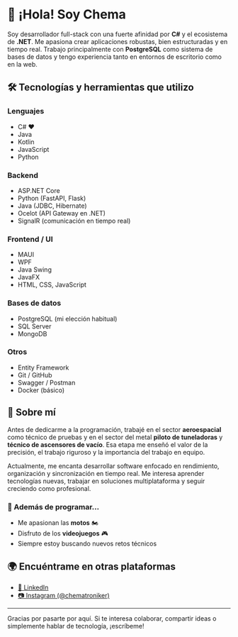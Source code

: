 # 👋 ¡Hola! Soy Chema

Soy desarrollador full-stack con una fuerte afinidad por **C#** y el ecosistema de **.NET**. Me apasiona crear aplicaciones robustas, bien estructuradas y en tiempo real. Trabajo principalmente con **PostgreSQL** como sistema de bases de datos y tengo experiencia tanto en entornos de escritorio como en la web.

## 🛠️ Tecnologías y herramientas que utilizo

### Lenguajes
- C# ❤️
- Java
- Kotlin
- JavaScript
- Python

### Backend
- ASP.NET Core
- Python (FastAPI, Flask)
- Java (JDBC, Hibernate)
- Ocelot (API Gateway en .NET)
- SignalR (comunicación en tiempo real)

### Frontend / UI
- MAUI
- WPF
- Java Swing
- JavaFX
- HTML, CSS, JavaScript

### Bases de datos
- PostgreSQL (mi elección habitual)
- SQL Server
- MongoDB

### Otros
- Entity Framework
- Git / GitHub
- Swagger / Postman
- Docker (básico)

## 💬 Sobre mí

Antes de dedicarme a la programación, trabajé en el sector **aeroespacial** como técnico de pruebas y en el sector del metal **piloto de tuneladoras** y **técnico de ascensores de vacío**. Esa etapa me enseñó el valor de la precisión, el trabajo riguroso y la importancia del trabajo en equipo.

Actualmente, me encanta desarrollar software enfocado en rendimiento, organización y sincronización en tiempo real. Me interesa aprender tecnologías nuevas, trabajar en soluciones multiplataforma y seguir creciendo como profesional.

### 🚀 Además de programar...
- Me apasionan las **motos** 🏍️  
- Disfruto de los **videojuegos** 🎮  
- Siempre estoy buscando nuevos retos técnicos

## 🌍 Encuéntrame en otras plataformas

- [🔗 LinkedIn](https://www.linkedin.com/in/jos%C3%A9-mar%C3%ADa-garc%C3%ADa-s%C3%A1nchez-13236b176/)
- [📷 Instagram (@chematroniker)](https://www.instagram.com/chematroniker/)

---

Gracias por pasarte por aquí. Si te interesa colaborar, compartir ideas o simplemente hablar de tecnología, ¡escríbeme!
